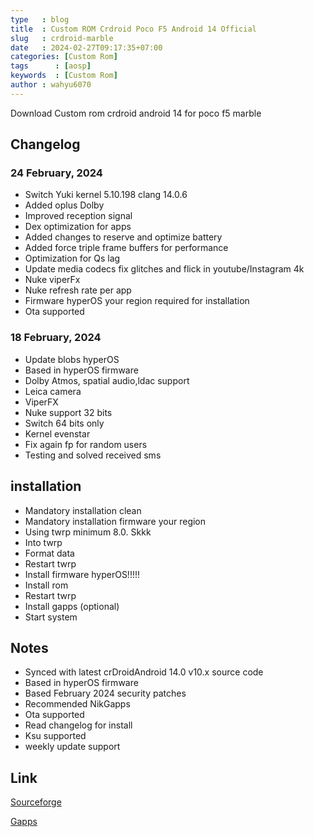 ```yaml
---
type   : blog
title  : Custom ROM Crdroid Poco F5 Android 14 Official
slug   : crdroid-marble
date   : 2024-02-27T09:17:35+07:00
categories: [Custom Rom]
tags      : [aosp]
keywords  : [Custom Rom]
author : wahyu6070
---
```


Download Custom rom crdroid android 14 for poco f5 marble

## Changelog
### 24 February, 2024

- Switch Yuki kernel 5.10.198 clang 14.0.6
- Added oplus Dolby
- Improved reception signal
- Dex optimization for apps
- Added changes to reserve and optimize battery
- Added force triple frame buffers for performance
- Optimization for Qs lag
- Update media codecs fix glitches and flick in youtube/Instagram 4k
- Nuke viperFx
- Nuke refresh rate per app
- Firmware hyperOS your region required for installation
- Ota supported


### 18 February, 2024

- Update blobs hyperOS
- Based in hyperOS firmware
- Dolby Atmos, spatial audio,ldac support
- Leica camera
- ViperFX
- Nuke support 32 bits
- Switch 64 bits only
- Kernel evenstar
- Fix again fp for random users
- Testing and solved received sms

## installation


- Mandatory installation clean
- Mandatory installation firmware your region 
- Using twrp minimum 8.0. Skkk
- Into twrp
- Format data
- Restart twrp
- Install firmware hyperOS!!!!!
- Install rom
- Restart twrp
- Install gapps (optional)
- Start system

## Notes
- Synced with latest crDroidAndroid 14.0 v10.x source code
- Based in hyperOS firmware 
- Based February 2024 security patches
- Recommended NikGapps
- Ota supported 
- Read changelog for install
- Ksu supported
- weekly update support


## Link

[Sourceforge](https://sourceforge.net/projects/crdroid/files/marble/9.x/)

[Gapps](https://litegapps.github.io)
